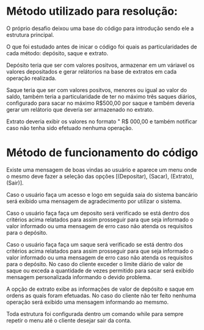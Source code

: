 # Método utilizado para resolução:
 O próprio desafio deixou uma base do código para introdução sendo ele a estrutura principal.

 O que foi estudado antes de inicar o código foi quais as particularidades de cada método: depósito, saque e extrato.

 Depósito teria que ser com valores positvos, armazenar em um váriavel os valores depositados e gerar relátorios na base de extratos em cada operação realizada.
 
 Saque teria que ser com valores positvos, menores ou igual ao valor do saldo, também teria a particularidade de ter no máximo três saques diários, configurado para sacar
 no máximo R$500,00 por saque e também deveria gerar um relátorio que deveria ser armazenado no extrato.

 Extrato deveria exibir os valores no formato " R$ 000,00 e também notificar caso não tenha sido efetuado nenhuma operação.

 # Método de funcionamento do código
 Existe uma mensagem de boas vindas ao usuário e aparece um menu onde o mesmo deve fazer a seleção das opções [(Depositar), (Sacar), (Extrato), (Sair)].

 Caso o usuário faça um acesso e logo em seguida saia do sistema bancário será exibido uma mensagem de agradecimento por utilizar o sistema.

 Caso o usuário faça faça um deposito será verificado se está dentro dos critérios acima relatados para assim prosseguir para que seja informado o valor
 informado ou uma mensagem de erro caso não atenda os requisitos para o depósito.

Caso o usuário faça faça um saque será verificado se está dentro dos critérios acima relatados para assim prosseguir para que seja informado o valor
 informado ou uma mensagem de erro caso não atenda os requisitos para o depósito. No caso do cliente exceder o limite diário de valor de saque ou exceda a quantidade de vezes permitido para sacar
 será exibido mensagem personalizada informando o devido problema.

A opção de extrato exibe as informações de valor de depósito e saque em ordens as quais foram efetuadas. No caso do cliente não ter feito nenhuma operação será exibido uma mensagem informando ao memsmo.

Toda estrutura foi configurada dentro um comando while para sempre repetir o menu até o cliente desejar sair da conta.
 
 
